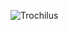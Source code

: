 ![Trochilus](https://github.com/yuankong666/Ultimate-RAT-Collection/assets/128066597/383b34f8-f9c7-4605-8c3d-a297427d7ce2)

